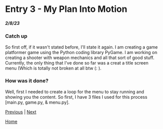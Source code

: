 # Entry 3 - My Plan Into Motion
##### 2/8/23

### Catch up
So first off, if it wasn't stated before, I'll state it again. I am creating a game platformer game using the Python coding library PyGame. I am working on creating a shooter with weapon mechanics and all that sort of good stuff. Currently, the only thing that I've done so far was a creat a title screen menu (Which is totally not broken at all btw (: ). 

### How was it done?

Well, first I needed to create a loop for the menu to stay running and showing you the content. So first, I have 3 files I used for this process [main.py, game.py, & menu.py]. 

[Previous](entry02.md) | [Next](entry04.md)

[Home](../README.md)
